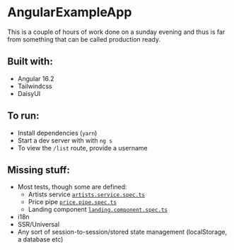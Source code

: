 # AngularExampleApp

This is a couple of hours of work done on a sunday evening and thus is far from something that can be called production ready.

## Built with:

- Angular 16.2
- Tailwindcss
- DaisyUI

## To run:

- Install dependencies (`yarn`)
- Start a dev server with with `ng s`
- To view the `/list` route, provide a username

## Missing stuff:

- Most tests, though some are defined:
  - Artists service [`artists.service.spec.ts`](src/app/services/artists/artists.service.spec.ts)
  - Price pipe [`price.pipe.spec.ts`](src/app/artist/pipes/price.pipe.spec.ts)
  - Landing component [`landing.component.spec.ts`](src/app/landing/pages/landing/landing.component.spec.ts)
- i18n
- SSR/Universal
- Any sort of session-to-session/stored state management (localStorage, a database etc)
